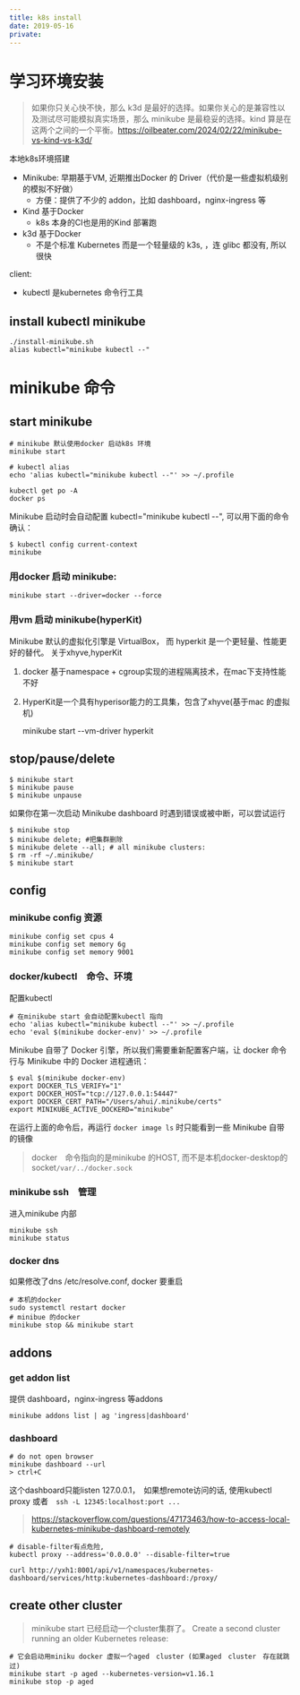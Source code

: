 ```yaml
---
title: k8s install
date: 2019-05-16
private:
---
```

# 学习环境安装
> 如果你只关心快不快，那么 k3d 是最好的选择。如果你关心的是兼容性以及测试尽可能模拟真实场景，那么 minikube 是最稳妥的选择。kind 算是在这两个之间的一个平衡。https://oilbeater.com/2024/02/22/minikube-vs-kind-vs-k3d/

本地k8s环境搭建
- Minikube: 早期基于VM, 近期推出Docker 的 Driver（代价是一些虚拟机级别的模拟不好做）
    - 方便：提供了不少的 addon，比如 dashboard，nginx-ingress 等
- Kind  基于Docker
    - k8s 本身的CI也是用的Kind 部署跑
- k3d 基于Docker
    - 不是个标准 Kubernetes 而是一个轻量级的 k3s, ，连 glibc 都没有, 所以很快

client:
- kubectl 是kubernetes 命令行工具

## install kubectl minikube

    ./install-minikube.sh
    alias kubectl="minikube kubectl --"

# minikube 命令
## start minikube 

    # minikube 默认使用docker 启动k8s 环境
    minikube start

    # kubectl alias
    echo 'alias kubectl="minikube kubectl --"' >> ~/.profile

    kubectl get po -A
    docker ps

Minikube 启动时会自动配置 kubectl="minikube kubectl --", 可以用下面的命令确认：

    $ kubectl config current-context
    minikube

### 用docker 启动 minikube:
    minikube start --driver=docker --force

### 用vm 启动 minikube(hyperKit)
Minikube 默认的虚拟化引擎是 VirtualBox， 而 hyperkit 是一个更轻量、性能更好的替代。 关于xhyve,hyperKit

1. docker 基于namespace + cgroup实现的进程隔离技术，在mac下支持性能不好
2. HyperKit是一个具有hyperisor能力的工具集，包含了xhyve(基于mac 的虚拟机)

    minikube start --vm-driver hyperkit

## stop/pause/delete
    $ minikube start
    $ minikube pause
    $ minikube unpause

如果你在第一次启动 Minikube dashboard 时遇到错误或被中断，可以尝试运行

    $ minikube stop
    $ minikube delete; #把集群删除
    $ minikube delete --all; # all minikube clusters:
    $ rm -rf ~/.minikube/
    $ minikube start

## config
### minikube config 资源

    minikube config set cpus 4
    minikube config set memory 6g
    minikube config set memory 9001

### docker/kubectl　命令、环境
配置kubectl

    # 在minikube start 会自动配置kubectl 指向
    echo 'alias kubectl="minikube kubectl --"' >> ~/.profile
    echo 'eval $(minikube docker-env)' >> ~/.profile

Minikube 自带了 Docker 引擎，所以我们需要重新配置客户端，让 docker 命令行与 Minikube 中的 Docker 进程通讯：

    $ eval $(minikube docker-env)
    export DOCKER_TLS_VERIFY="1"
    export DOCKER_HOST="tcp://127.0.0.1:54447"
    export DOCKER_CERT_PATH="/Users/ahui/.minikube/certs"
    export MINIKUBE_ACTIVE_DOCKERD="minikube"

在运行上面的命令后，再运行 `docker image ls` 时只能看到一些 Minikube 自带的镜像
> docker　命令指向的是minikube 的HOST, 而不是本机docker-desktop的socket`/var/../docker.sock`

### minikube ssh　管理
进入minikube 内部

    minikube ssh
    minikube status

### docker dns
如果修改了dns /etc/resolve.conf, docker 要重启

    # 本机的docker 
    sudo systemctl restart docker
    # minibue 的docker
    minikube stop && minikube start

## addons
### get addon list
提供 dashboard，nginx-ingress 等addons

    minikube addons list | ag 'ingress|dashboard'

### dashboard
    # do not open browser
    minikube dashboard --url
    > ctrl+C

这个dashboard只能listen 127.0.0.1，　如果想remote访问的话, 使用kubectl proxy 或者　`ssh -L 12345:localhost:port ...`
> https://stackoverflow.com/questions/47173463/how-to-access-local-kubernetes-minikube-dashboard-remotely

    # disable-filter有点危险, 
    kubectl proxy --address='0.0.0.0' --disable-filter=true

    curl http://yxh1:8001/api/v1/namespaces/kubernetes-dashboard/services/http:kubernetes-dashboard:/proxy/


## create other cluster
> minikube start 已经启动一个cluster集群了。
Create a second cluster running an older Kubernetes release:

    # 它会启动用miniku docker 虚拟一个aged　cluster (如果aged　cluster　存在就跳过)
    minikube start -p aged --kubernetes-version=v1.16.1
    minikube stop -p aged 

